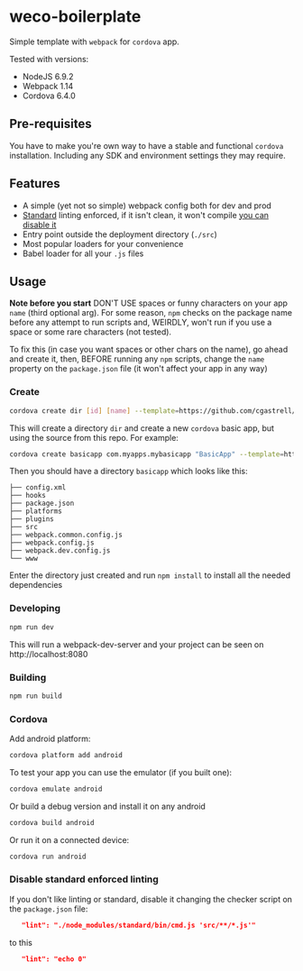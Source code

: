 # weco-boilerplate

Simple template with `webpack` for `cordova` app.

Tested with versions:

  - NodeJS 6.9.2
  - Webpack 1.14
  - Cordova 6.4.0

## Pre-requisites
You have to make you're own way to have a stable and functional `cordova` installation. Including any SDK and environment settings they may require.

## Features
  - A simple (yet not so simple) webpack config both for dev and prod
  - [Standard][1] linting enforced, if it isn't clean, it won't compile [you can disable it][2]
  - Entry point outside the deployment directory (`./src`)
  - Most popular loaders for your convenience
  - Babel loader for all your `.js` files

[1]: https://github.com/feross/standard
[2]: #disable-standard-enforced-linting

## Usage
**Note before you start** DON'T USE spaces or funny characters on your app `name` (third optional arg). For some reason, `npm` checks on the package
name before any attempt to run scripts and, WEIRDLY, won't run if you use a space or some rare characters (not tested).

To fix this (in case you want spaces or other chars on the name), go ahead and create it, then, BEFORE running any `npm` scripts, change
the `name` property on the `package.json` file (it won't affect your app in any way)

### Create
```bash
cordova create dir [id] [name] --template=https://github.com/cgastrell/weco-boilerplate
```
This will create a directory `dir` and create a new `cordova` basic app, but using the source from this repo. For example:
```bash
cordova create basicapp com.myapps.mybasicapp "BasicApp" --template=https://github.com/cgastrell/weco-boilerplate
```
Then you should have a directory `basicapp` which looks like this:
```
├── config.xml
├── hooks
├── package.json
├── platforms
├── plugins
├── src
├── webpack.common.config.js
├── webpack.config.js
├── webpack.dev.config.js
└── www
```

Enter the directory just created and run `npm install` to install all the needed dependencies

### Developing
```bash
npm run dev
```
This will run a webpack-dev-server and your project can be seen on http://localhost:8080

### Building
```bash
npm run build
```

### Cordova
Add android platform:
```bash
cordova platform add android
```
To test your app you can use the emulator (if you built one):
```bash
cordova emulate android
```
Or build a debug version and install it on any android
```bash
cordova build android
```
Or run it on a connected device:
```bash
cordova run android
```

### Disable standard enforced linting
If you don't like linting or standard, disable it changing the checker script on the `package.json` file:
```json
   "lint": "./node_modules/standard/bin/cmd.js 'src/**/*.js'"
```
to this
```json
   "lint": "echo 0"
```

